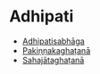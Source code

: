 # Adhipati

* [Adhipatisabhāga](Adhipati/Adhipatisabhaga.md)
* [Pakiṇṇakaghaṭanā](Adhipati/Pakinnakaghatana.md)
* [Sahajātaghaṭanā](Adhipati/Sahajataghatana.md)
